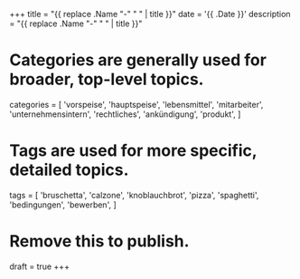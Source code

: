+++
title = "{{ replace .Name "-" " " | title }}"
date = '{{ .Date }}'
description = "{{ replace .Name "-" " " | title }}"
# Categories are generally used for broader, top-level topics.
categories = [
 'vorspeise',
 'hauptspeise',
 'lebensmittel',
 'mitarbeiter',
 'unternehmensintern',
 'rechtliches',
 'ankündigung',
 'produkt',
]
# Tags are used for more specific, detailed topics.
tags = [
 'bruschetta',
 'calzone',
 'knoblauchbrot',
 'pizza',
 'spaghetti',
 'bedingungen',
 'bewerben',
]
# Remove this to publish.
draft = true
+++
